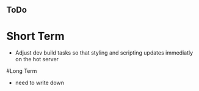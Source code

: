 ## ToDo

# Short Term
- Adjust dev build tasks so that styling and scripting updates immediatly on the hot server

#Long Term
- need to write down